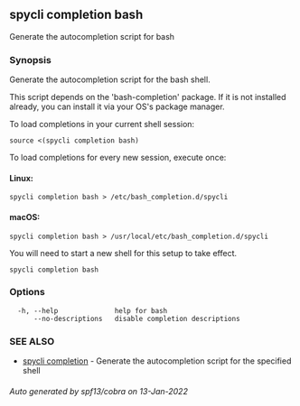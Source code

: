 ## spycli completion bash

Generate the autocompletion script for bash

### Synopsis

Generate the autocompletion script for the bash shell.

This script depends on the 'bash-completion' package.
If it is not installed already, you can install it via your OS's package manager.

To load completions in your current shell session:

	source <(spycli completion bash)

To load completions for every new session, execute once:

#### Linux:

	spycli completion bash > /etc/bash_completion.d/spycli

#### macOS:

	spycli completion bash > /usr/local/etc/bash_completion.d/spycli

You will need to start a new shell for this setup to take effect.


```
spycli completion bash
```

### Options

```
  -h, --help              help for bash
      --no-descriptions   disable completion descriptions
```

### SEE ALSO

* [spycli completion](spycli_completion.md)	 - Generate the autocompletion script for the specified shell

###### Auto generated by spf13/cobra on 13-Jan-2022
